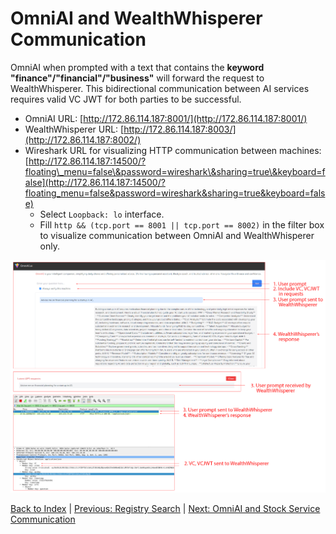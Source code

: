# OmniAI and WealthWhisperer Communication

OmniAI when prompted with a text that contains the **keyword "finance"/"financial"/"business"** will forward the request to WealthWhisperer. This bidirectional communication between AI services requires valid VC JWT for both parties to be successful.

* OmniAI URL: [http://172.86.114.187:8001/](http://172.86.114.187:8001/)  
* WealthWhisperer URL: [http://172.86.114.187:8003/](http://172.86.114.187:8002/)  
* Wireshark URL for visualizing HTTP communication between machines: [http://172.86.114.187:14500/?floating\_menu=false\&password=wireshark\&sharing=true\&keyboard=false](http://172.86.114.187:14500/?floating_menu=false&password=wireshark&sharing=true&keyboard=false)   
  * Select `Loopback: lo` interface.  
  * Fill `http && (tcp.port == 8001 || tcp.port == 8002)` in the filter box to visualize communication between OmniAI and WealthWhisperer only.

![Wireshark](../images/image5.png)

[Back to Index](../index.md) | [Previous: Registry Search](./registry_search.md) | [Next: OmniAI and Stock Service Communication](./omniAI_stockService_communication.md)
